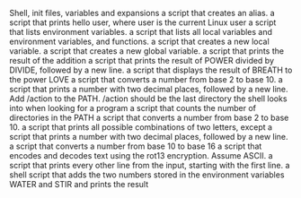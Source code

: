 Shell, init files, variables and expansions
a script that creates an alias.
a script that prints hello user, where user is the current Linux user
 a script that lists environment variables.
a script that lists all local variables and environment variables, and functions.
 a script that creates a new local variable.
a script that creates a new global variable.
a script that prints the result of the addition 
a script that prints the result of POWER divided by DIVIDE, followed by a new line.
a script that displays the result of BREATH to the power LOVE
a script that converts a number from base 2 to base 10.
a script that prints a number with two decimal places, followed by a new line.
Add /action to the PATH. /action should be the last directory the shell looks into when looking for a program
a script that counts the number of directories in the PATH
 a script that converts a number from base 2 to base 10.
 a script that prints all possible combinations of two letters, except 
a script that prints a number with two decimal places, followed by a new line.
a script that converts a number from base 10 to base 16
a script that encodes and decodes text using the rot13 encryption. Assume ASCII.
a script that prints every other line from the input, starting with the first line.
a shell script that adds the two numbers stored in the environment variables WATER and STIR and prints the result
